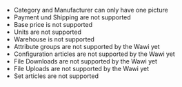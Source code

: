 - Category and Manufacturer can only have one picture
- Payment und Shipping are not supported
- Base price is not supported
- Units are not supported
- Warehouse is not supported
- Attribute groups are not supported by the Wawi yet
- Configuration articles are not supported by the Wawi yet
- File Downloads are not supported by the Wawi yet
- File Uploads are not supported by the Wawi yet
- Set articles are not supported